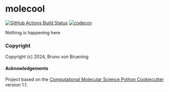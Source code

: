 molecool
==============================
[//]: # (Badges)
[![GitHub Actions Build Status](https://github.com/REPLACE_WITH_OWNER_ACCOUNT/molecool/workflows/CI/badge.svg)](https://github.com/REPLACE_WITH_OWNER_ACCOUNT/molecool/actions?query=workflow%3ACI)
[![codecov](https://codecov.io/gh/REPLACE_WITH_OWNER_ACCOUNT/molecool/branch/main/graph/badge.svg)](https://codecov.io/gh/REPLACE_WITH_OWNER_ACCOUNT/molecool/branch/main)


Nothing is happening here

### Copyright

Copyright (c) 2024, Bruno von Bruening


#### Acknowledgements
 
Project based on the 
[Computational Molecular Science Python Cookiecutter](https://github.com/molssi/cookiecutter-cms) version 1.1.
